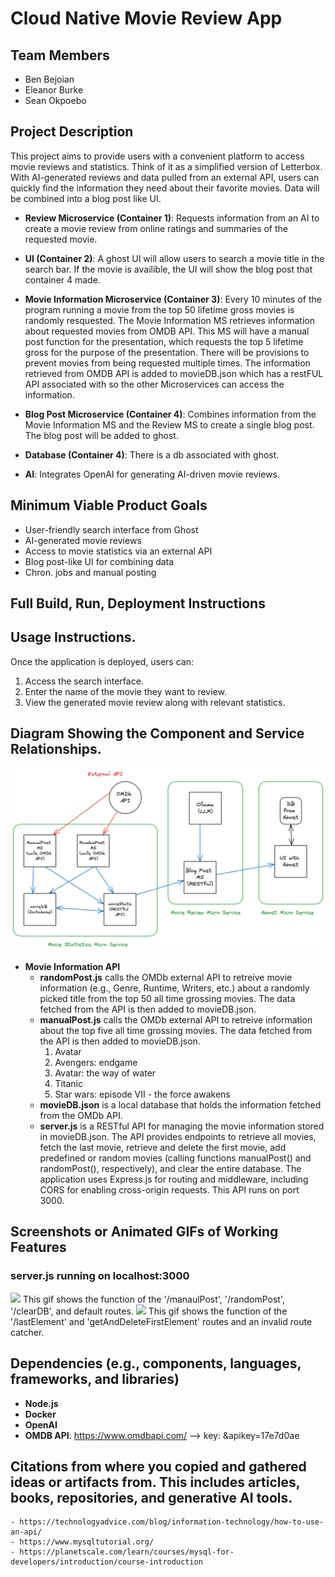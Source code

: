 <!-- # cloud-native-project
The nature of this application will be to provide users with a quick and easy way to read reviews, and synopses of movies. This is similar to the application Letterbox, but a more simplified version.

The estimated modules will be a synopsis of the movie, the ratings based on different websites reviews, the runtime of the movie, and the page that shows the movie in question. 

As of right now I am unsure what the languages and frameworks will look like. 

The primary actions will be the picking of a movie, and the returning of the movie name, synopsis, runtime and numerical ratings it received
-->

# Cloud Native Movie Review App

## Team Members
- Ben Bejoian 
- Eleanor Burke 
- Sean Okpoebo

## Project Description
This project aims to provide users with a convenient platform to access movie reviews and statistics. Think of it as a simplified version of Letterbox. With AI-generated reviews and data pulled from an external API, users can quickly find the information they need about their favorite movies. Data will be combined into a blog post like UI.

* **Review Microservice (Container 1)**: Requests information from an AI to create a movie review from online ratings and summaries of the requested movie.  

* **UI (Container 2)**: A ghost UI will allow users to search a movie title in the search bar. If the movie is availible, the UI will show the blog post that container 4 made.

* **Movie Information Microservice (Container 3)**: Every 10 minutes of the program running a movie from the top 50 lifetime gross movies is randomly resquested. The Movie Information MS retrieves information about requested movies from OMDB API. This MS will have a manual post function for the presentation, which requests the top 5 lifetime gross for the purpose of the presentation. There will be provisions to prevent movies from being requested multiple times. The information retrieved from OMDB API is added to movieDB.json which has a restFUL API associated with so the other Microservices can access the information. 

* **Blog Post Microservice (Container 4)**: Combines information from the Movie Information MS and the Review MS to create a single blog post. The blog post will be added to ghost.

* **Database (Container 4)**: There is a db associated with ghost.


<!--The Database will contain the movie review generated by the AI and information gathered about the movie from an API (e.g., release date, bugdet, awards, etc). As of right now, we will be using MySQL. -->


* **AI**: Integrates OpenAI for generating AI-driven movie reviews.

## Minimum Viable Product Goals
* User-friendly search interface from Ghost
* AI-generated movie reviews
* Access to movie statistics via an external API
* Blog post-like UI for combining data
* Chron. jobs and manual posting 
## Full Build, Run, Deployment Instructions
## Usage Instructions.
Once the application is deployed, users can:

1. Access the search interface.
2. Enter the name of the movie they want to review.
3. View the generated movie review along with relevant statistics.
## Diagram Showing the Component and Service Relationships.
![Diagram of component and service relationships](/img/movieAppDesign53.png)
* **Movie Information API**
    * **randomPost.js** calls the OMDb external API to retreive movie information (e.g., Genre, Runtime, Writers, etc.) about a randomly picked title from the top 50 all time grossing movies. The data fetched from the API is then added to movieDB.json.
    * **manualPost.js** calls the OMDb external API to retreive information about the top five all time grossing movies. The data fetched from the API is then added to movieDB.json.
        1. Avatar
        2. Avengers: endgame
        3. Avatar: the way of water
        4. Titanic
        5. Star wars: episode VII - the force awakens
    * **movieDB.json** is a local database that holds the information fetched from the OMDb API. 
    * **server.js** is a RESTful API for managing the movie information stored in movieDB.json. The API provides endpoints to retrieve all movies, fetch the last movie, retrieve and delete the first movie, add predefined or random movies (calling functions manualPost() and randomPost(), respectively), and clear the entire database. The application uses Express.js for routing and middleware, including CORS for enabling cross-origin requests. This API runs on port 3000.
## Screenshots or Animated GIFs of Working Features
### server.js running on localhost:3000
![](/img/server.jsDemo.gif)
This gif shows the function of the '/manaulPost', '/randomPost', '/clearDB', and default routes.
![](/img/serverDemo2.gif)
This gif shows the function of the '/lastElement' and 'getAndDeleteFirstElement' routes and an invalid route catcher. 
## Dependencies (e.g., components, languages, frameworks, and libraries)
* **Node.js**
* **Docker**
* **OpenAI**
* **OMDB API**: https://www.omdbapi.com/ --> key: &apikey=17e7d0ae
 <!-- key/link for API? https://www.omdbapi.com/?t=titanic&apikey=17e7d0ae -->

## Citations from where you copied and gathered ideas or artifacts from. This includes articles, books, repositories, and generative AI tools.
    - https://technologyadvice.com/blog/information-technology/how-to-use-an-api/ 
    - https://www.mysqltutorial.org/ 
    - https://planetscale.com/learn/courses/mysql-for-developers/introduction/course-introduction
